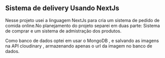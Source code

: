 ## Sistema de delivery Usando NextJs

Nesse projeto usei a linguagem NextJs para cria um sistema de pedido de comida online.No planejamento do projeto separei em duas parte: Sistema de comprar e um sistema de admistração dos produtos.

Como banco de dados optei em usar o MongoDB , e salvando as imagens na API cloudinary , armazenando apenas o url da imagem no banco de dados.



